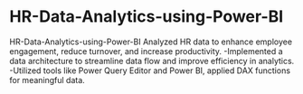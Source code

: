 # HR-Data-Analytics-using-Power-BI
HR-Data-Analytics-using-Power-BI
Analyzed HR data to enhance employee engagement, reduce turnover, and increase productivity. -Implemented a data architecture to streamline data flow and improve efficiency in analytics. -Utilized tools like Power Query Editor and Power BI, applied DAX functions for meaningful data.
